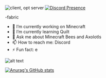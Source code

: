 ###
![client, opt server](https://img.shields.io/badge/environment-client%2c%20opt%20server-536a9e?style=flat-square)
[![Discord Presence](https://lanyard.cnrad.dev/api/1082796035270770698)](https://discord.com/users/1082796035270770698)

-fabric
- 🔭 I’m currently working on Minecraft
- 🌱 I’m currently learning Quilt
- 💬 Ask me about Minecraft Bees and Axolotls
- 📫 How to reach me: Discord
- ⚡ Fun fact: e 

![alt text](https://github.com/BuzzyBumbleBees/BuzzyBumbleBees/blob/TestBranch/locker.jpg?raw=true)

<!--
**Gamemodeon123/gamemodeon123** is a ✨ _special_ ✨ repository because its `README.md` (this file) appears on your GitHub profile.

- 🔭 I’m currently working on ...
- 🌱 I’m currently learning ...
- 👯 I’m looking to collaborate on ...
- 🤔 I’m looking for help with ...
- 💬 Ask me about ...
- 📫 How to reach me: ...
- 😄 Pronouns: ...
- ⚡ Fun fact: e ...
-->
[![Anurag's GitHub stats](https://github-readme-stats.vercel.app/api?username=BuzzyBumbleBees)](https://github.com/anuraghazra/github-readme-stats)
